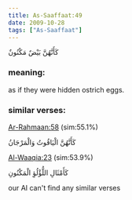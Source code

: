 ```yaml
---
title: As-Saaffaat:49
date: 2009-10-28
tags: ["As-Saaffaat"]
---
```

كَأَنَّهُنَّ بَيْضٌ مَكْنُونٌ
### meaning: 
as if they were hidden ostrich eggs.
### similar verses: 

[Ar-Rahmaan:58](/55/58) (sim:55.1%)

كَأَنَّهُنَّ الْيَاقُوتُ وَالْمَرْجَانُ

[Al-Waaqia:23](/56/23) (sim:53.9%)

كَأَمْثَالِ اللُّؤْلُؤِ الْمَكْنُونِ

our AI can't find any similar verses


